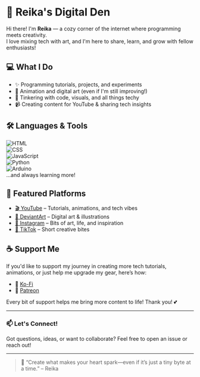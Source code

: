 # 🌸 Reika's Digital Den

Hi there! I'm **Reika** — a cozy corner of the internet where programming meets creativity.  
I love mixing tech with art, and I'm here to share, learn, and grow with fellow enthusiasts!

## 💻 What I Do
- ✨ Programming tutorials, projects, and experiments  
- 🎨 Animation and digital art (even if I'm still improving!)  
- 🧪 Tinkering with code, visuals, and all things techy  
- 📹 Creating content for YouTube & sharing tech insights

## 🛠️ Languages & Tools
![HTML](https://img.shields.io/badge/-HTML5-E34F26?logo=html5&logoColor=white&style=flat)  
![CSS](https://img.shields.io/badge/-CSS3-1572B6?logo=css3&logoColor=white&style=flat)  
![JavaScript](https://img.shields.io/badge/-JavaScript-F7DF1E?logo=javascript&logoColor=black&style=flat)  
![Python](https://img.shields.io/badge/-Python-3776AB?logo=python&logoColor=white&style=flat)  
![Arduino](https://img.shields.io/badge/-Arduino-00979D?logo=arduino&logoColor=white&style=flat)  
...and always learning more!

## 🎥 Featured Platforms
- [🎬 YouTube](https://youtube.com/@yourchannel) – Tutorials, animations, and tech vibes  
- [🎨 DeviantArt](https://www.deviantart.com/piperbelly) – Digital art & illustrations  
- [📸 Instagram](https://www.instagram.com/piper.belly.08/) – Bits of art, life, and inspiration  
- [🎵 TikTok](https://www.tiktok.com/@piperbelly08) – Short creative bites

## ☕ Support Me
If you'd like to support my journey in creating more tech tutorials, animations, or just help me upgrade my gear, here’s how:

- 💖 [Ko-Fi](https://ko-fi.com/piperbelly)
- 🌟 [Patreon](https://patreon.com/PiperBelle)

Every bit of support helps me bring more content to life! Thank you! 💕

---

### 📫 Let's Connect!
Got questions, ideas, or want to collaborate? Feel free to open an issue or reach out!

---

> 🌼 “Create what makes your heart spark—even if it’s just a tiny byte at a time.” – Reika
